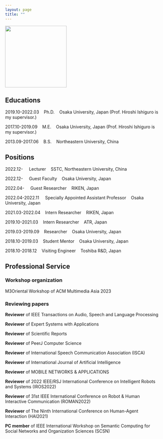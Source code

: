```yaml
---
layout: page
title: ""
---
```


<img src="https://github.com/CZ26/CZ-HP/assets/87885251/7e2fe267-aaf1-48ea-9eed-1eacc490534b" width="200" />

## Educations
2019.10-2022.03 &nbsp;&nbsp; Ph.D. &nbsp;&nbsp; Osaka University, Japan (Prof. Hiroshi Ishiguro is my supervisor.) 

2017.10-2019.09 &nbsp;&nbsp; M.E. &nbsp;&nbsp; Osaka University, Japan (Prof. Hiroshi Ishiguro is my supervisor.)

2013.09-2017.06 &nbsp;&nbsp; B.S. &nbsp;&nbsp; Northeastern University, China



## Positions

2022.12- &nbsp;&nbsp;&nbsp; Lecturer &nbsp;&nbsp; SSTC, Northeastern University, China

2022.12- &nbsp;&nbsp;&nbsp; Guest Faculty &nbsp;&nbsp; Osaka University, Japan

2022.04- &nbsp;&nbsp;&nbsp; Guest Researcher &nbsp;&nbsp; RIKEN, Japan

2022.04-2022.11 &nbsp;&nbsp;&nbsp; Specially Appointed Assistant Professor &nbsp;&nbsp; Osaka University, Japan

2021.03-2022.04 &nbsp;&nbsp; Intern Researcher &nbsp;&nbsp; RIKEN, Japan

2019.10-2021.03 &nbsp;&nbsp; Intern Researcher &nbsp;&nbsp; ATR, Japan

2019.03-2019.09 &nbsp;&nbsp; Researcher &nbsp;&nbsp; Osaka University, Japan

2018.10-2019.03 &nbsp;&nbsp; Student Mentor &nbsp;&nbsp; Osaka University, Japan

2018.10-2018.12 &nbsp;&nbsp; Visiting Engineer &nbsp;&nbsp; Toshiba R&D, Japan


## Professional Service

### Workshop organization

M3Oriental Workshop of ACM Multimedia Asia 2023

### Reviewing papers

**Reviewer** of IEEE Transactions on Audio, Speech and Language Processing

**Reviewer** of Expert Systems with Applications

**Reviewer** of Scientific Reports

**Reviewer** of PeerJ Computer Science

**Reviewer** of International Speech Communication Association (ISCA) 

**Reviewer** of International Journal of Artificial Intelligence

**Reviewer** of MOBILE NETWORKS & APPLICATIONS

**Reviewer** of 2022 IEEE/RSJ International Conference on Intelligent Robots and Systems (IROS2022)

**Reviewer** of 31st IEEE International Conference on Robot & Human Interactive Communication (ROMAN2022)

**Reviewer** of The Ninth International Conference on Human-Agent Interaction (HAI2021)

**PC member** of IEEE International Workshop on Semantic Computing for Social Networks and Organization Sciences (SCSN)
